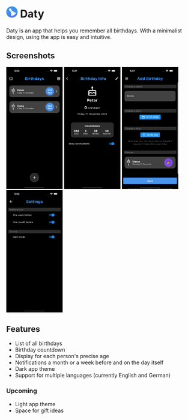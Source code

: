 # <img width="30" src="assets/images/app_icon_android.png"> Daty

Daty is an app that helps you remember all birthdays. With a minimalist design, using the app is easy and intuitive.  

## Screenshots

<img width="150" src="assets/images/screenshots/home.png"> <img width="150" src="assets/images/screenshots/birthday_view.png"> <img width="150" src="assets/images/screenshots/adding_birthday.png"> <img width="150" src="assets/images/screenshots/settings.png">

## Features

- List of all birthdays
- Birthday countdown
- Display for each person's precise age
- Notifications a month or a week before and on the day itself
- Dark app theme
- Support for multiple languages (currently English and German)

### Upcoming

- Light app theme
- Space for gift ideas
